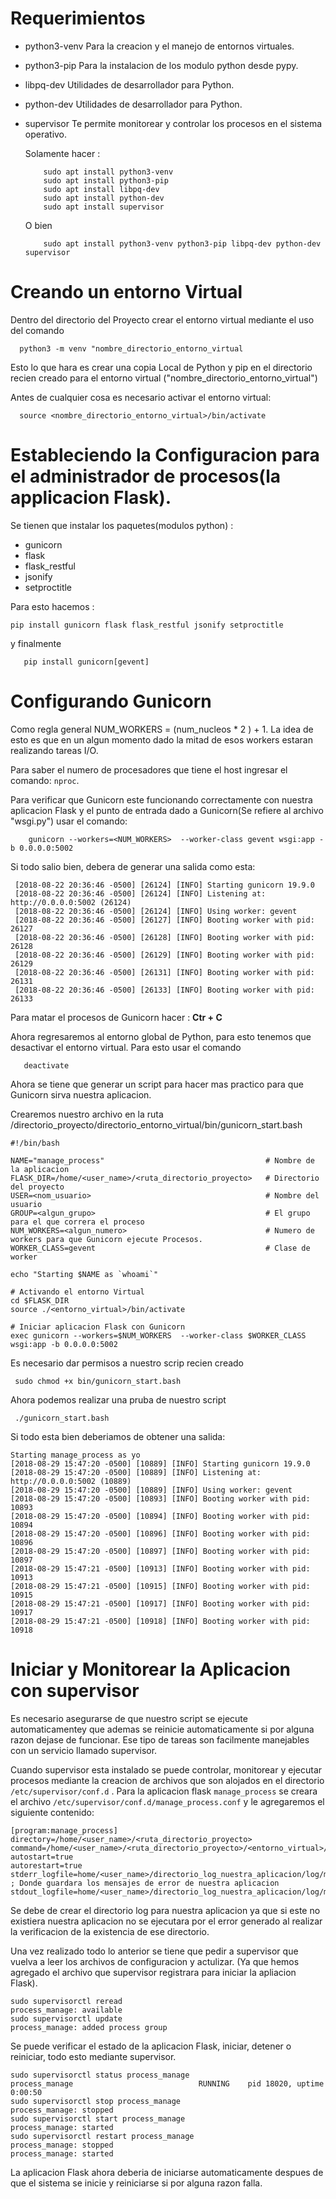 # Requerimientos
  - python3-venv    Para la creacion y el manejo de entornos virtuales.
  - python3-pip     Para la instalacion de los modulo python desde pypy.
  - libpq-dev       Utilidades de desarrollador para Python.  
  - python-dev      Utilidades de desarrollador para Python.
  - supervisor      Te permite monitorear y controlar los procesos en el sistema operativo.    

    Solamente hacer :
    ```
        sudo apt install python3-venv 
        sudo apt install python3-pip 
        sudo apt install libpq-dev 
        sudo apt install python-dev 
        sudo apt install supervisor
    ```
    O bien 
    ```
        sudo apt install python3-venv python3-pip libpq-dev python-dev supervisor
    ```

# Creando un entorno Virtual 

  Dentro del directorio del Proyecto crear el entorno virtual mediante el uso del comando 

```
  python3 -m venv "nombre_directorio_entorno_virtual
```

  Esto lo que hara es crear una copia Local de Python y pip en el directorio recien creado para el entorno virtual ("nombre_directorio_entorno_virtual")
  
  Antes de cualquier cosa es necesario activar el entorno virtual: 
  
```
  source <nombre_directorio_entorno_virtual>/bin/activate
```
  

# Estableciendo la Configuracion para el administrador de procesos(la applicacion Flask).
  
  Se tienen que instalar los paquetes(modulos python) :
  - gunicorn
  - flask
  - flask_restful
  - jsonify
  - setproctitle


  Para esto hacemos :

  ```
  pip install gunicorn flask flask_restful jsonify setproctitle
 ```
  y finalmente 
 
  ```
     pip install gunicorn[gevent]
  ```

# Configurando Gunicorn
  

  Como regla general NUM_WORKERS = (num_nucleos  * 2 ) + 1. La idea de esto es que en un algun momento dado la mitad de esos workers estaran realizando tareas I/O.

  Para saber el numero de procesadores que tiene el host ingresar el comando: ```nproc```.

  Para verificar que Gunicorn este funcionando correctamente con nuestra aplicacion Flask y el punto de entrada dado a Gunicorn(Se refiere al archivo "wsgi.py") usar el comando:

  ```
      gunicorn --workers=<NUM_WORKERS>  --worker-class gevent wsgi:app -b 0.0.0.0:5002
  ```

  Si todo salio bien, debera de generar una salida como esta: 
```
 [2018-08-22 20:36:46 -0500] [26124] [INFO] Starting gunicorn 19.9.0
 [2018-08-22 20:36:46 -0500] [26124] [INFO] Listening at: http://0.0.0.0:5002 (26124)
 [2018-08-22 20:36:46 -0500] [26124] [INFO] Using worker: gevent
 [2018-08-22 20:36:46 -0500] [26127] [INFO] Booting worker with pid: 26127
 [2018-08-22 20:36:46 -0500] [26128] [INFO] Booting worker with pid: 26128
 [2018-08-22 20:36:46 -0500] [26129] [INFO] Booting worker with pid: 26129
 [2018-08-22 20:36:46 -0500] [26131] [INFO] Booting worker with pid: 26131
 [2018-08-22 20:36:46 -0500] [26133] [INFO] Booting worker with pid: 26133
```


 Para matar el procesos de Gunicorn hacer : **Ctr + C**

 Ahora regresaremos al entorno global de Python, para esto tenemos que desactivar el entorno virtual. Para esto usar el comando 
 ```
    deactivate
 ```


Ahora se tiene que generar un script para hacer mas practico para que Gunicorn sirva nuestra aplicacion.

Crearemos nuestro archivo en la ruta /directorio_proyecto/directorio_entorno_virtual/bin/gunicorn_start.bash

```
#!/bin/bash

NAME="manage_process"                                    # Nombre de la aplicacion                         
FLASK_DIR=/home/<user_name>/<ruta_directorio_proyecto>   # Directorio del proyecto
USER=<nom_usuario>                                       # Nombre del usuario
GROUP=<algun_grupo>                                      # El grupo para el que correra el proceso
NUM_WORKERS=<algun_numero>                               # Numero de workers para que Gunicorn ejecute Procesos.
WORKER_CLASS=gevent                                      # Clase de worker 

echo "Starting $NAME as `whoami`"

# Activando el entorno Virtual
cd $FLASK_DIR                                            
source ./<entorno_virtual>/bin/activate      

# Iniciar aplicacion Flask con Gunicorn 
exec gunicorn --workers=$NUM_WORKERS  --worker-class $WORKER_CLASS wsgi:app -b 0.0.0.0:5002
```

Es necesario dar permisos a nuestro scrip recien creado

``` sudo chmod +x bin/gunicorn_start.bash```

Ahora podemos realizar una pruba de nuestro script

```
 ./gunicorn_start.bash
```

Si todo esta bien deberiamos de obtener una salida:

```
Starting manage_process as yo
[2018-08-29 15:47:20 -0500] [10889] [INFO] Starting gunicorn 19.9.0
[2018-08-29 15:47:20 -0500] [10889] [INFO] Listening at: http://0.0.0.0:5002 (10889)
[2018-08-29 15:47:20 -0500] [10889] [INFO] Using worker: gevent
[2018-08-29 15:47:20 -0500] [10893] [INFO] Booting worker with pid: 10893
[2018-08-29 15:47:20 -0500] [10894] [INFO] Booting worker with pid: 10894
[2018-08-29 15:47:20 -0500] [10896] [INFO] Booting worker with pid: 10896
[2018-08-29 15:47:20 -0500] [10897] [INFO] Booting worker with pid: 10897
[2018-08-29 15:47:21 -0500] [10913] [INFO] Booting worker with pid: 10913
[2018-08-29 15:47:21 -0500] [10915] [INFO] Booting worker with pid: 10915
[2018-08-29 15:47:21 -0500] [10917] [INFO] Booting worker with pid: 10917
[2018-08-29 15:47:21 -0500] [10918] [INFO] Booting worker with pid: 10918
```


# Iniciar y Monitorear la Aplicacion con supervisor

Es necesario asegurarse de que nuestro script se ejecute automaticamentey que ademas se reinicie automaticamente si por alguna razon dejase de funcionar. Ese tipo de tareas
son facilmente manejables con un servicio llamado supervisor.

Cuando supervisor esta instalado se puede controlar,  monitorear y ejecutar procesos  mediante la creacion de archivos que son alojados en el directorio ```/etc/supervisor/conf.d``` .
Para la aplicacion flask ```manage_process``` se creara el archivo ```/etc/supervisor/conf.d/manage_process.conf```
y le agregaremos el siguiente contenido:


```
[program:manage_process]
directory=/home/<user_name>/<ruta_directorio_proyecto>
command=/home/<user_name>/<ruta_directorio_proyecto>/<entorno_virtual>/bin/gunicorn_start.bash
autostart=true
autorestart=true
stderr_logfile=home/<user_name>/directorio_log_nuestra_aplicacion/log/manage_process/manage_process.err.log    ; Donde guardara los mensajes de error de nuestra aplicacion
stdout_logfile=home/<user_name>/directorio_log_nuestra_aplicacion/log/manage_process/manage_process.out.log

```

Se debe de crear el directorio log para nuestra aplicacion ya que si este no existiera nuestra aplicacion no se ejecutara por el error generado al realizar la verificacion
de la existencia de ese directorio.

Una vez realizado todo lo anterior se tiene que pedir a supervisor que vuelva a leer los archivos de configuracion y actulizar. (Ya que hemos agregado el archivo que supervisor registrara para iniciar la apliacion Flask).

```
sudo supervisorctl reread
process_manage: available
sudo supervisorctl update
process_manage: added process group
```

Se puede verificar el estado de la aplicacion Flask, iniciar, detener o reiniciar,  todo esto mediante supervisor.

```
sudo supervisorctl status process_manage                       
process_manage                            RUNNING    pid 18020, uptime 0:00:50
sudo supervisorctl stop process_manage  
process_manage: stopped
sudo supervisorctl start process_manage                        
process_manage: started
sudo supervisorctl restart process_manage 
process_manage: stopped
process_manage: started
```

La aplicacion Flask ahora deberia de iniciarse automaticamente despues de que el sistema se inicie y reiniciarse si por alguna razon falla.



